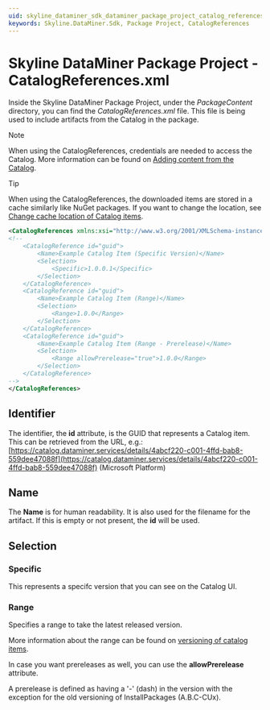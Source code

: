 ```yaml
---
uid: skyline_dataminer_sdk_dataminer_package_project_catalog_references
keywords: Skyline.DataMiner.Sdk, Package Project, CatalogReferences
---
```


# Skyline DataMiner Package Project - CatalogReferences.xml

Inside the Skyline DataMiner Package Project, under the *PackageContent* directory, you can find the *CatalogReferences.xml* file. This file is being used to include artifacts from the Catalog in the package.

> [!NOTE]
> When using the CatalogReferences, credentials are needed to access the Catalog. More information can be found on [Adding content from the Catalog](xref:skyline_dataminer_sdk_dataminer_package_project#adding-content-from-the-catalog).

> [!TIP]
> When using the CatalogReferences, the downloaded items are stored in a cache similarly like NuGet packages. If you want to change the location, see [Change cache location of Catalog items](xref:skyline_dataminer_sdk_dataminer_package_project_advanced#change-cache-location-of-catalog-items).

```xml
<CatalogReferences xmlns:xsi="http://www.w3.org/2001/XMLSchema-instance" xmlns:xsd="http://www.w3.org/2001/XMLSchema" xmlns="http://www.skyline.be/catalogReferences">
<!--
	<CatalogReference id="guid">
		<Name>Example Catalog Item (Specific Version)</Name>
		<Selection>
			<Specific>1.0.0.1</Specific>
		</Selection>
	</CatalogReference>
	<CatalogReference id="guid">
		<Name>Example Catalog Item (Range)</Name>
		<Selection>
			<Range>1.0.0</Range>
		</Selection>
	</CatalogReference>
	<CatalogReference id="guid">
		<Name>Example Catalog Item (Range - Prerelease)</Name>
		<Selection>
			<Range allowPrerelease="true">1.0.0</Range>
		</Selection>
	</CatalogReference>
-->
</CatalogReferences>
```

## Identifier

The identifier, the **id** attribute, is the GUID that represents a Catalog item. This can be retrieved from the URL, e.g.: [https://catalog.dataminer.services/details/4abcf220-c001-4ffd-bab8-559dee47088f](https://catalog.dataminer.services/details/4abcf220-c001-4ffd-bab8-559dee47088f) (Microsoft Platform)

## Name

The **Name** is for human readability. It is also used for the filename for the artifact. If this is empty or not present, the **id** will be used.

## Selection

### Specific

This represents a specifc version that you can see on the Catalog UI.

### Range

Specifies a range to take the latest released version.

More information about the range can be found on [versioning of catalog items](xref:About_the_Catalog_module#versioning-of-catalog-items).

In case you want prereleases as well, you can use the **allowPrerelease** attribute.

A prerelease is defined as having a '-' (dash) in the version with the exception for the old versioning of InstallPackages (A.B.C-CUx).
